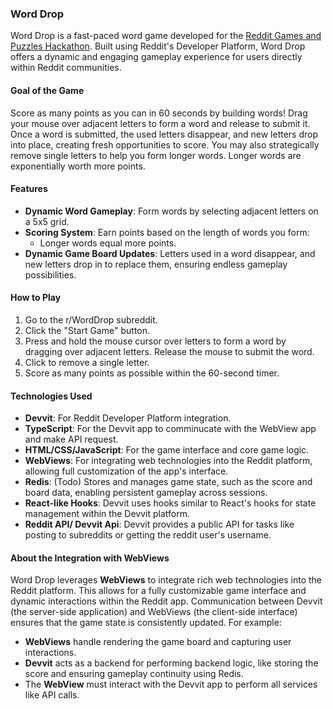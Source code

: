 ### Word Drop

Word Drop is a fast-paced word game developed for the [Reddit Games and Puzzles Hackathon](https://redditgamesandpuzzles.devpost.com/). Built using Reddit's Developer Platform, Word Drop offers a dynamic and engaging gameplay experience for users directly within Reddit communities.

#### Goal of the Game

Score as many points as you can in 60 seconds by building words! Drag your mouse over adjacent letters to form a word and release to submit it. Once a word is submitted, the used letters disappear, and new letters drop into place, creating fresh opportunities to score. You may also strategically remove single letters to help you form longer words. Longer words are exponentially worth more points.

#### Features

- **Dynamic Word Gameplay**: Form words by selecting adjacent letters on a 5x5 grid.
- **Scoring System**: Earn points based on the length of words you form:
  - Longer words equal more points.
- **Dynamic Game Board Updates**: Letters used in a word disappear, and new letters drop in to replace them, ensuring endless gameplay possibilities.

#### How to Play
1. Go to the r/WordDrop subreddit.
2. Click the "Start Game" button.
3. Press and hold the mouse cursor over letters to form a word by dragging over adjacent letters. Release the mouse to submit the word.
4. Click to remove a single letter.
5. Score as many points as possible within the 60-second timer.

#### Technologies Used

- **Devvit**: For Reddit Developer Platform integration.
- **TypeScript**: For the Devvit app to comminucate with the WebView app and make API request.
- **HTML/CSS/JavaScript**: For the game interface and core game logic.
- **WebViews**: For integrating web technologies into the Reddit platform, allowing full customization of the app's interface.
- **Redis**: (Todo) Stores and manages game state, such as the score and board data, enabling persistent gameplay across sessions.
- **React-like Hooks**: Devvit uses hooks similar to React's hooks for state management within the Devvit platform.
- **Reddit API/ Devvit Api**: Devvit provides a public API for tasks like posting to subreddits or getting the reddit user's username.

#### About the Integration with WebViews

Word Drop leverages **WebViews** to integrate rich web technologies into the Reddit platform. This allows for a fully customizable game interface and dynamic interactions within the Reddit app. Communication between Devvit (the server-side application) and WebViews (the client-side interface) ensures that the game state is consistently updated. For example:
- **WebViews** handle rendering the game board and capturing user interactions.
- **Devvit** acts as a backend for performing backend logic, like storing the score and ensuring gameplay continuity using Redis.
- The **WebView** must interact with the Devvit app to perform all services like API calls.

